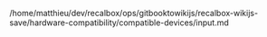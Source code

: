/home/matthieu/dev/recalbox/ops/gitbooktowikijs/recalbox-wikijs-save/hardware-compatibility/compatible-devices/input.md